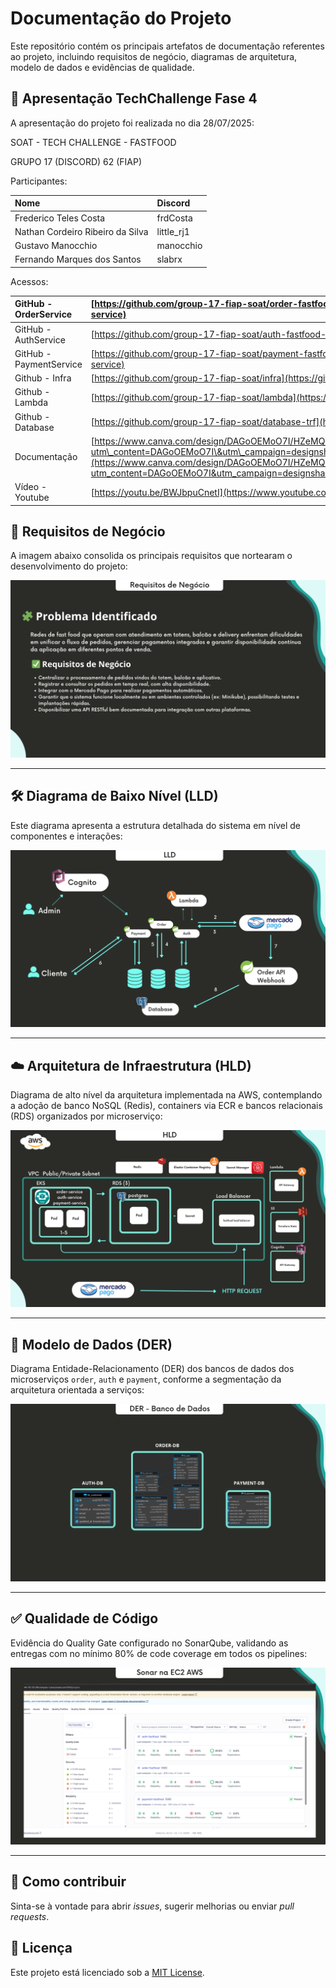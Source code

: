 # Documentação do Projeto

Este repositório contém os principais artefatos de documentação referentes ao projeto, incluindo requisitos de negócio, diagramas de arquitetura, modelo de dados e evidências de qualidade.

## 📖 Apresentação TechChallenge Fase 4

A apresentação do projeto foi realizada no dia 28/07/2025:

SOAT \- TECH CHALLENGE \- FASTFOOD

GRUPO 17 (DISCORD) 62 (FIAP)

Participantes:

| Nome                             | Discord     |
|:---------------------------------|:------------|
| Frederico Teles Costa            | frdCosta    |
| Nathan Cordeiro Ribeiro da Silva | little\_rj1 |
| Gustavo Manocchio                | manocchio   |
| Fernando Marques dos Santos      | slabrx      |

Acessos:

| GitHub \- OrderService | [https://github.com/group-17-fiap-soat/order-fastfood-service](https://github.com/group-17-fiap-soat/order-fastfood-service) |
| :---- | :---- |
| GitHub \- AuthService | [https://github.com/group-17-fiap-soat/auth-fastfood-service](https://github.com/group-17-fiap-soat/auth-fastfood-service) |
| GitHub \- PaymentService | [https://github.com/group-17-fiap-soat/payment-fastfood-service](https://github.com/group-17-fiap-soat/payment-fastfood-service) |
| Github \- Infra | [https://github.com/group-17-fiap-soat/infra](https://github.com/group-17-fiap-soat/infra) |
| Github \- Lambda | [https://github.com/group-17-fiap-soat/lambda](https://github.com/group-17-fiap-soat/lambda) |
| Github \- Database  | [https://github.com/group-17-fiap-soat/database-trf](https://github.com/group-17-fiap-soat/database-trf) |
| Documentação | [https://www.canva.com/design/DAGoOEMoO7I/HZeMQrmzN15N3j6I6ojPbA/view?utm\_content=DAGoOEMoO7I\&utm\_campaign=designshare\&utm\_medium=link2\&utm\_source=uniquelinks\&utlId=hb5019f590b](https://www.canva.com/design/DAGoOEMoO7I/HZeMQrmzN15N3j6I6ojPbA/view?utm_content=DAGoOEMoO7I&utm_campaign=designshare&utm_medium=link2&utm_source=uniquelinks&utlId=hb5019f590b) |
| Vídeo \- Youtube | [https://youtu.be/BWJbpuCnetI](https://www.youtube.com/watch?v=b7py2u_cs9I) |


## 📌 Requisitos de Negócio

A imagem abaixo consolida os principais requisitos que nortearam o desenvolvimento do projeto:

![Requisitos de Negócio](./1.png)

---

## 🛠️ Diagrama de Baixo Nível (LLD)

Este diagrama apresenta a estrutura detalhada do sistema em nível de componentes e interações:

![LLD - Low Level Design](./2.png)

---

## ☁️ Arquitetura de Infraestrutura (HLD)

Diagrama de alto nível da arquitetura implementada na AWS, contemplando a adoção de banco NoSQL (Redis), containers via ECR e bancos relacionais (RDS) organizados por microserviço:

![HLD - High Level Design](./3.png)

---

## 🧩 Modelo de Dados (DER)

Diagrama Entidade-Relacionamento (DER) dos bancos de dados dos microserviços `order`, `auth` e `payment`, conforme a segmentação da arquitetura orientada a serviços:

![DER - Modelo de Dados](./4.png)

---

## ✅ Qualidade de Código

Evidência do Quality Gate configurado no SonarQube, validando as entregas com no mínimo 80% de code coverage em todos os pipelines:

![Quality Gate SonarQube](./5.png)

---

## 📄 Como contribuir

Sinta-se à vontade para abrir *issues*, sugerir melhorias ou enviar *pull requests*.

## 🧾 Licença

Este projeto está licenciado sob a [MIT License](./LICENSE).
